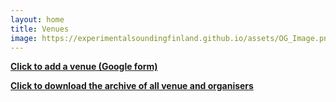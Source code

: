 ```yaml
---
layout: home
title: Venues
image: https://experimentalsoundingfinland.github.io/assets/OG_Image.png
---
```

**[Click to add a venue (Google form)](https://docs.google.com/forms/d/e/1FAIpQLSdiHSyW8CQkjNykXwj6pLYfZRt0d050XxCU2XqsVQdpOGnfBw/viewform)**

**[Click to download the archive of all venue and organisers](https://docs.google.com/spreadsheets/d/e/2PACX-1vQsOQoJpQo5IdHSKzYlaU7Kce4L67b0SnrEPNHM5tMJ8ncULoeq80iXu-23Os2rnbCY77arZ5WcDa6c/pub?output=csv)**
<html>
<head>
  <script src="https://cdnjs.cloudflare.com/ajax/libs/PapaParse/5.3.0/papaparse.min.js"></script>
  <link rel="preload" href="https://fonts.googleapis.com/css2?family=Atkinson+Hyperlegible:ital,wght@0,400;0,700;1,400;1,700&display=swap" as="font" type="font/woff2" crossorigin>
</head>
<body>
  <div id="spinner"></div>
  <div id="venues-list"></div>
  <script src="/assets/venues2.js"></script>
</body>
</html>
